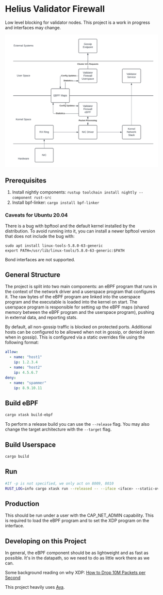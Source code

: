 # Helius Validator Firewall

Low level blocking for validator nodes. This project is a work in progress and interfaces may change.

![arch diagram](./validator_firewall.png)


## Prerequisites

1. Install nightly components: `rustup toolchain install nightly --component rust-src`
2. Install bpf-linker: `cargo install bpf-linker`

### Caveats for Ubuntu 20.04

There is a bug with bpftool and the default kernel installed by the distribution. To avoid running into it, you can install a newer bpftool version that does not include the bug with:

```
sudo apt install linux-tools-5.8.0-63-generic
export PATH=/usr/lib/linux-tools/5.8.0-63-generic:$PATH
```

Bond interfaces are not supported.

## General Structure

The project is split into two main components: an eBPF program that runs in the context of the network driver and a 
userspace program that configures it.  The raw bytes of the eBPF program are linked into the userspace program and 
the executable is loaded into the kernel on start. The userspace program is responsible for setting up the eBPF 
maps (shared memory between the eBPF program and the userspace program), pushing in external data, and reporting stats.

By default, all non-gossip traffic is blocked on protected ports.  Additional hosts can be configured to be allowed when
not in gossip, or denied (even when in gossip).  This is configured via a static overrides file using the following format:

```yaml
allow:
  - name: "host1"
    ip: 1.2.3.4
  - name: "host2"
    ip: 4.5.6.7
deny:
  - name: "spammer"
    ip: 8.9.10.11
```

## Build eBPF

```bash
cargo xtask build-ebpf
```

To perform a release build you can use the `--release` flag.
You may also change the target architecture with the `--target` flag.

## Build Userspace

```bash
cargo build
```

## Run

```bash
#If -p is not specified, we only act on 8009, 8010 
RUST_LOG=info cargo xtask run --released -- --iface <iface> --static-overrides <path_to_static_overrides.yaml> -p 8004 -p 8005 -p 8006
```


## Production
This should be run under a user with the CAP_NET_ADMIN capability. This is required to load the eBPF program and to set the XDP program on the interface.

## Developing on this Project

In general, the eBPF component should be as lightweight and as fast as possible.  It's in the datapath, so we need to do as little  work there as we can.

Some background reading on why XDP: [How to Drop 10M Packets per Second](https://blog.cloudflare.com/how-to-drop-10-million-packets)

This project heavily uses [Aya](https://aya-rs.dev/book/). 




